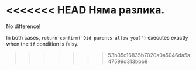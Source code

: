 <<<<<<< HEAD
Няма разлика.
=======
No difference!

In both cases, `return confirm('Did parents allow you?')` executes exactly when the `if` condition is falsy.
>>>>>>> 53b35c16835b7020a0a5046da5a47599d313bbb8
